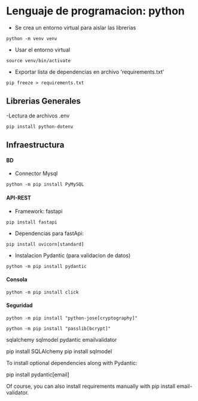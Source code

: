 # Lenguaje de programacion: python

- Se crea un entorno virtual para aislar las librerias

`python -m venv venv`

- Usar el entorno virtual

`source venv/bin/activate`

- Exportar lista de dependencias en archivo 'requirements.txt'

`pip freeze > requirements.txt`



## Librerias Generales
-Lectura de archivos .env

`pip install python-dotenv`


## Infraestructura

#### BD
- Connector Mysql

`python -m pip install PyMySQL `

#### API-REST

- Framework: fastapi

`pip install fastapi`

- Dependencias para fastApi:

`pip install uvicorn[standard]`

- Instalacion Pydantic (para validacion de datos)

`python -m pip install pydantic`

#### Consola

`python -m pip install click`

#### Seguridad
`python -m pip install "python-jose[cryptography]"`

`python -m pip install "passlib[bcrypt]"`


sqlalchemy
sqlmodel
pydantic emailvalidator

pip install SQLAlchemy
pip install sqlmodel

     

To install optional dependencies along with Pydantic:

pip install pydantic[email]

Of course, you can also install requirements manually with pip install email-validator.